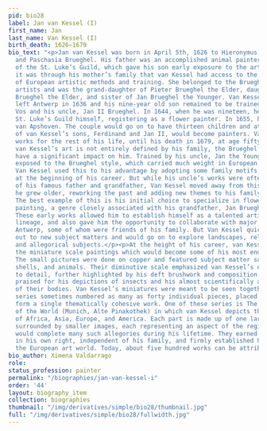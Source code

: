 ```yaml
---
pid: bio28
label: Jan van Kessel (I)
first_name: Jan
last_name: Van Kessel (I)
birth_death: 1626–1679
bio_text: "<p>Jan van Kessel was born in April 5th, 1626 to Hieronymus van Kessel
  and Paschasia Brueghel. His father was an accomplished animal painter and a member
  of the St. Luke’s Guild, which gave his son early exposure to the art world. However,
  it was through his mother’s family that van Kessel had access to the full range
  of European artistic methods and training. She belonged to the Brueghel family of
  artists and was the grand-daughter of Pieter Brueghel the Elder, daughter of Jan
  Brueghel the Elder, and sister of Jan Brueghel the Younger. Van Kessel’s father
  left Antwerp in 1636 and his nine-year old son remained to be trained by Simon de
  Vos and his uncle, Jan II Brueghel. In 1644, when he was nineteen, he joined Antwerp’s
  St. Luke’s Guild himself, registering as a flower painter. In 1655, he married Maria
  van Apshoven. The couple would go on to have thirteen children and at least two
  of van Kessel’s sons, Ferdinand and Jan II, would become painters. Van Kessel produced
  works for the rest of his life, until his death in 1679, at age fifty-three.</p><p>Though
  van Kessel’s art is not entirely defined by his family, the Brueghel legacy did
  have a significant impact on him. Trained by his uncle, Jan the Younger, he was
  exposed to the Brueghel style, which carried much weight in European art markets.
  Van Kessel used this to his advantage by adopting some family motifs and themes
  at the beginning of his career. But while his uncle’s works were often direct copies
  of his famous father and grandfather, Van Kessel moved away from this practice as
  he grew older, reworking the past and adding new themes to his family’s legacy.
  The best example of this is his initial choice to specialize in flower and garland
  painting, a genre closely associated with his grandfather, Jan Brueghel the Elder.
  These early works allowed him to establish himself as a talented artist in the Brueghel
  lineage, and also gave him the opportunity to collaborate with major artists in
  Antwerp, some of whom were friends of his family. But Van Kessel quickly branched
  out to new subject matters and would go on to explore landscapes, religious themes,
  and allegorical subjects.</p><p>At the height of his career, van Kessel produced
  the miniature scale paintings which would become some of his most enduring works.
  The small pictures were done on copper and featured subject matter such as insects,
  shells, and animals. Their diminutive scale emphasized van Kessel’s extreme attention
  to detail, further highlighted by his deft brushwork and composition. He was especially
  praised for his depictions of insects and his almost scientifically accurate observations
  of their bodies. Van Kessel’s miniatures were meant to be seen together and his
  series sometimes numbered as many as forty individual pieces, placed together to
  form a single thematically cohesive work. One of these series is The Four Parts
  of the World (Munich, Alte Pinakothek) in which van Kessel depicts the continents
  of Africa, Asia, Europe, and America. Each part is made up of one large painting,
  surrounded by smaller images, each representing an aspect of the region. Van Kessel
  would complete many such allegories during his lifetime. They earned him acclaim
  in his own right, independent of his family, and firmly established his place in
  the European art world. Today, about five hundred works can be attributed to him.</p>"
bio_author: Ximena Valdarrago
role:
status_profession: painter
permalink: "/biographies/jan-van-kessel-i"
order: '44'
layout: biography_item
collection: biographies
thumbnail: "/img/derivatives/simple/bio28/thumbnail.jpg"
full: "/img/derivatives/simple/bio28/fullwidth.jpg"
---
```

